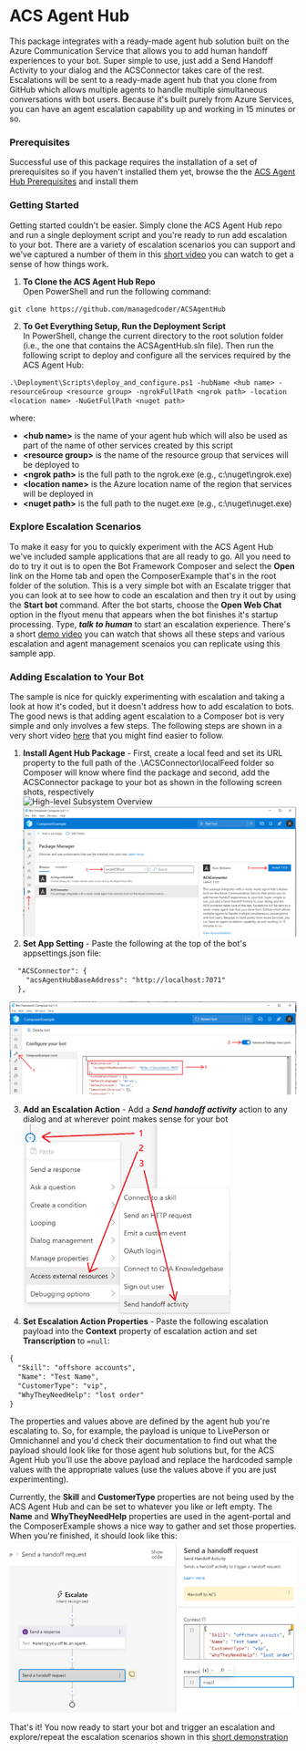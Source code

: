 # ACS Agent Hub
This package integrates with a ready-made agent hub solution built on the Azure Communication Service that allows
you to add human handoff experiences to your bot. Super simple to use, just add a Send Handoff Activity to your
dialog and the ACSConnector takes care of the rest. Escalations will be sent to a ready-made agent hub that you
clone from GitHub which allows multiple agents to handle multiple simultaneous conversations with bot users.
Because it's built purely from Azure Services, you can have an agent escalation capability up and working in 15
minutes or so.

### Prerequisites
Successful use of this package requires the installation of a set of prerequisites so if you haven't installed them
yet, browse the the [ACS Agent Hub Prerequisites](http://aka.ms/acshub#prerequisites) and install them

### Getting Started

Getting started couldn't be easier.  Simply clone the ACS Agent Hub repo and run a single deployment script and 
you're ready to run add escalation to your bot.  There are a variety of escalation scenarios you can support and
we've captured a number of them in this [short video](http://add-demo-here) you can watch to get a sense of how things work.

1) **To Clone the ACS Agent Hub Repo**  
Open PowerShell and run the following command:
```
git clone https://github.com/managedcoder/ACSAgentHub
```
2) **To Get Everything Setup, Run the Deployment Script**  
In PowerShell, change the current directory to the root solution folder (i.e., the one
that contains the ACSAgentHub.sln file). Then run the following script to deploy and
configure all the services required by the ACS Agent Hub:
```
.\Deployment\Scripts\deploy_and_configure.ps1 -hubName <hub name> -resourceGroup <resource group> -ngrokFullPath <ngrok path> -location <location name> -NuGetFullPath <nuget path>
```
where:
- **\<hub name>** is the name of your agent hub which will also be used as part of the name of
other services created by this script
- **\<resource group>** is the name of the resource group that services will be deployed to
- **\<ngrok path>** is the full path to the ngrok.exe (e.g., c:\nuget\ngrok.exe)
- **\<location name>** is the Azure location name of the region that services will be deployed in
- **\<nuget path>** is the full path to the nuget.exe (e.g., c:\nuget\nuget.exe)

### Explore Escalation Scenarios
To make it easy for you to quickly experiment with the ACS Agent Hub we've included sample applications that are all
ready to go.  All you need to do to try it out is to open the Bot Framework Composer and select the **Open** link on
the Home tab and open the ComposerExample that's in the root folder of the solution. This is a very simple bot with 
an Escalate trigger that you can look at to see how to code an escalation and then try it out by using the 
**Start bot** command.  After the bot starts, choose the **Open Web Chat** option in the flyout menu that appears
when the bot finishes it's startup processing.  Type, _**talk to human**_ to start an escalation experience.  There's
a short [demo video](http://add-demo-here) you can watch that shows all these steps and various escalation and agent
management scenaios you can replicate using this sample app.

### Adding Escalation to Your Bot
The sample is nice for quickly experimenting with escalation and taking a look at how it's coded, but it doesn't 
address how to add escalation to bots.  The good news is that adding agent escalation to a Composer bot is very 
simple and only involves a few steps.  The following steps are shown in a very short video 
[here](http://adding-escalation-=video) that you might find easier to follow.

1) **Install Agent Hub Package** - First, create a local feed and set its URL property to the full path of the
.\ACSConnector\localFeed folder so Composer will know where find the package and second, add the ACSConnector package
to your bot as shown in the following screen shots, respectively<br>
![High-level Subsystem Overview](CreatingLocalFeed.png)<br>
![High-level Subsystem Overview](doc/InstallingACSConnector.png)
2) **Set App Setting** - Paste the following at the top of the bot's appsettings.json file:<br>
```
  "ACSConnector": {
    "acsAgentHubBaseAddress": "http://localhost:7071"
  },
```
![High-level Subsystem Overview](doc/AppSettings.png)

3) **Add an Escalation Action** - Add a _**Send handoff activity**_ action to any dialog and at wherever point makes
sense for your bot<br> 
![High-level Subsystem Overview](doc/EscalateAction.png)
4) **Set Escalation Action Properties** - Paste the following escalation payload into the **Context** property of escalation action and set **Transcription**
to ```=null```:<br>
```
{
  "Skill": "offshore accounts",
  "Name": "Test Name",
  "CustomerType": "vip",
  "WhyTheyNeedHelp": "lost order"
}
```
The properties and values above are defined by the agent hub you're escalating to.  So, for example, the payload
is unique to LivePerson or Omnichannel and you'd check their documentation to find out what the payload should
look like for those agent hub solutions but, for the ACS Agent Hub you'll use the above payload and replace the
hardcoded sample values with the appropriate values (use the values above if you are just experimenting).  

Currently, 
the **Skill** and **CustomerType** properties are not being used by the ACS Agent Hub and can be set to whatever
you like or left empty.  The **Name** and **WhyTheyNeedHelp** properties are used in the agent-portal and the 
ComposerExample shows a nice way to gather and set those properties.  When you're finished, it should look like
this:<br>
![High-level Subsystem Overview](doc/EscalationProperties.png)

That's it!  You now ready to start your bot and trigger an escalation and explore/repeat the escalation scenarios
shown in this [short demonstration](http://add-demo-here)
